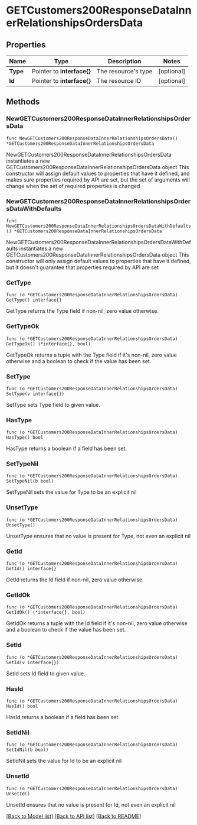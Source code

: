 # GETCustomers200ResponseDataInnerRelationshipsOrdersData

## Properties

Name | Type | Description | Notes
------------ | ------------- | ------------- | -------------
**Type** | Pointer to **interface{}** | The resource&#39;s type | [optional] 
**Id** | Pointer to **interface{}** | The resource ID | [optional] 

## Methods

### NewGETCustomers200ResponseDataInnerRelationshipsOrdersData

`func NewGETCustomers200ResponseDataInnerRelationshipsOrdersData() *GETCustomers200ResponseDataInnerRelationshipsOrdersData`

NewGETCustomers200ResponseDataInnerRelationshipsOrdersData instantiates a new GETCustomers200ResponseDataInnerRelationshipsOrdersData object
This constructor will assign default values to properties that have it defined,
and makes sure properties required by API are set, but the set of arguments
will change when the set of required properties is changed

### NewGETCustomers200ResponseDataInnerRelationshipsOrdersDataWithDefaults

`func NewGETCustomers200ResponseDataInnerRelationshipsOrdersDataWithDefaults() *GETCustomers200ResponseDataInnerRelationshipsOrdersData`

NewGETCustomers200ResponseDataInnerRelationshipsOrdersDataWithDefaults instantiates a new GETCustomers200ResponseDataInnerRelationshipsOrdersData object
This constructor will only assign default values to properties that have it defined,
but it doesn't guarantee that properties required by API are set

### GetType

`func (o *GETCustomers200ResponseDataInnerRelationshipsOrdersData) GetType() interface{}`

GetType returns the Type field if non-nil, zero value otherwise.

### GetTypeOk

`func (o *GETCustomers200ResponseDataInnerRelationshipsOrdersData) GetTypeOk() (*interface{}, bool)`

GetTypeOk returns a tuple with the Type field if it's non-nil, zero value otherwise
and a boolean to check if the value has been set.

### SetType

`func (o *GETCustomers200ResponseDataInnerRelationshipsOrdersData) SetType(v interface{})`

SetType sets Type field to given value.

### HasType

`func (o *GETCustomers200ResponseDataInnerRelationshipsOrdersData) HasType() bool`

HasType returns a boolean if a field has been set.

### SetTypeNil

`func (o *GETCustomers200ResponseDataInnerRelationshipsOrdersData) SetTypeNil(b bool)`

 SetTypeNil sets the value for Type to be an explicit nil

### UnsetType
`func (o *GETCustomers200ResponseDataInnerRelationshipsOrdersData) UnsetType()`

UnsetType ensures that no value is present for Type, not even an explicit nil
### GetId

`func (o *GETCustomers200ResponseDataInnerRelationshipsOrdersData) GetId() interface{}`

GetId returns the Id field if non-nil, zero value otherwise.

### GetIdOk

`func (o *GETCustomers200ResponseDataInnerRelationshipsOrdersData) GetIdOk() (*interface{}, bool)`

GetIdOk returns a tuple with the Id field if it's non-nil, zero value otherwise
and a boolean to check if the value has been set.

### SetId

`func (o *GETCustomers200ResponseDataInnerRelationshipsOrdersData) SetId(v interface{})`

SetId sets Id field to given value.

### HasId

`func (o *GETCustomers200ResponseDataInnerRelationshipsOrdersData) HasId() bool`

HasId returns a boolean if a field has been set.

### SetIdNil

`func (o *GETCustomers200ResponseDataInnerRelationshipsOrdersData) SetIdNil(b bool)`

 SetIdNil sets the value for Id to be an explicit nil

### UnsetId
`func (o *GETCustomers200ResponseDataInnerRelationshipsOrdersData) UnsetId()`

UnsetId ensures that no value is present for Id, not even an explicit nil

[[Back to Model list]](../README.md#documentation-for-models) [[Back to API list]](../README.md#documentation-for-api-endpoints) [[Back to README]](../README.md)


